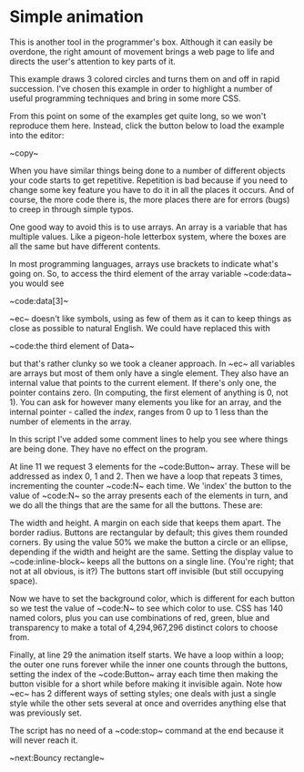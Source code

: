 # Simple animation #
This is another tool in the programmer's box. Although it can easily be overdone, the right amount of movement brings a web page to life and directs the user's attention to key parts of it.

This example draws 3 colored circles and turns them on and off in rapid succession. I've chosen this example in order to highlight a number of useful programming techniques and bring in some more CSS.

From this point on some of the examples get quite long, so we won't reproduce them here. Instead, click the button below to load the example into the editor:

~copy~

When you have similar things being done to a number of different objects your code starts to get repetitive. Repetition is bad because if you need to change some key feature you have to do it in all the places it occurs. And of course, the more code there is, the more places there are for errors (bugs) to creep in through simple typos.

One good way to avoid this is to use arrays. An array is a variable that has multiple values. Like a pigeon-hole letterbox system, where the boxes are all the same but have different contents.

In most programming languages, arrays use brackets to indicate what's going on. So, to access the third element of the array variable ~code:data~ you would see

~code:data[3]~

~ec~ doesn't like symbols, using as few of them as it can to keep things as close as possible to natural English. We could have replaced this with

~code:the third element of Data~

but that's rather clunky so we took a cleaner approach. In ~ec~ all variables are arrays but most of them only have a single element. They also have an internal value that points to the current element. If there's only one, the pointer contains zero. (In computing, the first element of anything is 0, not 1). You can ask for however many elements you like for an array, and the internal pointer - called the _index_, ranges from 0 up to 1 less than the number of elements in the array.

In this script I've added some comment lines to help you see where things are being done. They have no effect on the program.

At line 11 we request 3 elements for the ~code:Button~ array. These will be addressed as index 0, 1 and 2. Then we have a loop that repeats 3 times, incrementing the counter ~code:N~ each time. We 'index' the button to the value of ~code:N~ so the array presents each of the elements in turn, and we do all the things that are the same for all the buttons. These are:

The width and height.
A margin on each side that keeps them apart.
The border radius. Buttons are rectangular by default; this gives them rounded corners. By using the value 50% we make the button a circle or an ellipse, depending if the width and height are the same.
Setting the display value to ~code:inline-block~ keeps all the buttons on a single line. (You're right; that not at all obvious, is it?)
The buttons start off invisible (but still occupying space).

Now we have to set the background color, which is different for each button so we test the value of ~code:N~ to see which color to use. CSS has 140 named colors, plus you can use combinations of red, green, blue and transparency to make a total of 4,294,967,296 distinct colors to choose from.

Finally, at line 29 the animation itself starts. We have a loop within a loop; the outer one runs forever while the inner one counts through the buttons, setting the index of the ~code:Button~ array each time then making the button visible for a short while before making it invisible again. Note how ~ec~ has 2 different ways of setting styles; one deals with just a single style while the other sets several at once and overrides anything else that was previously set.

The script has no need of a ~code:stop~ command at the end because it will never reach it.

~next:Bouncy rectangle~
